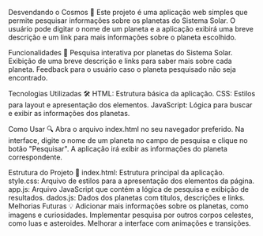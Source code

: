 Desvendando o Cosmos 🌌
Este projeto é uma aplicação web simples que permite pesquisar informações sobre os planetas do Sistema Solar. O usuário pode digitar o nome de um planeta e a aplicação exibirá uma breve descrição e um link para mais informações sobre o planeta escolhido.

Funcionalidades 🚀
Pesquisa interativa por planetas do Sistema Solar.
Exibição de uma breve descrição e links para saber mais sobre cada planeta.
Feedback para o usuário caso o planeta pesquisado não seja encontrado.

Tecnologias Utilizadas 🛠️
HTML: Estrutura básica da aplicação.
CSS: Estilos para layout e apresentação dos elementos.
JavaScript: Lógica para buscar e exibir as informações dos planetas.

Como Usar 🔍
Abra o arquivo index.html no seu navegador preferido.
Na interface, digite o nome de um planeta no campo de pesquisa e clique no botão "Pesquisar". A aplicação irá exibir as informações do planeta correspondente.

Estrutura do Projeto 📂
index.html: Estrutura principal da aplicação.
style.css: Arquivo de estilos para a apresentação dos elementos da página.
app.js: Arquivo JavaScript que contém a lógica de pesquisa e exibição de resultados.
dados.js: Dados dos planetas com títulos, descrições e links.
Melhorias Futuras 💡
Adicionar mais informações sobre os planetas, como imagens e curiosidades.
Implementar pesquisa por outros corpos celestes, como luas e asteroides.
Melhorar a interface com animações e transições.


